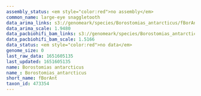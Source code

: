 ```yaml
---
assembly_status: <em style="color:red">no assembly</em>
common_name: large-eye snaggletooth
data_arima_links: s3://genomeark/species/Borostomias_antarcticus/fBorAnt1/genomic_data/arima/<br>
data_arima_scale: 1.9480
data_pacbiohifi_bam_links: s3://genomeark/species/Borostomias_antarcticus/fBorAnt1/genomic_data/pacbio_hifi/<br>
data_pacbiohifi_bam_scale: 1.5166
data_status: <em style="color:red">no data</em>
genome_size: 0
last_raw_data: 1651605135
last_updated: 1651605135
name: Borostomias antarcticus
name_: Borostomias_antarcticus
short_name: fBorAnt
taxon_id: 473354
---
```

